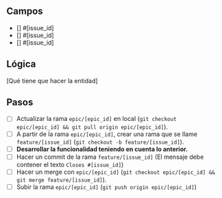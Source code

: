 ## Campos

- [] #[issue_id]
- [] #[issue_id]
- [] #[issue_id]

## Lógica

[Qué tiene que hacer la entidad]

## Pasos

- [ ] Actualizar la rama `epic/[epic_id]` en local (`git checkout epic/[epic_id] && git pull origin epic/[epic_id]`).
- [ ] A partir de la rama `epic/[epic_id]`, crear una rama que se llame `feature/[issue_id]` (`git checkout -b feature/[issue_id]`).
- [ ] **Desarrollar la funcionalidad teniendo en cuenta lo anterior.**
- [ ] Hacer un commit de la rama `feature/[issue_id]` (El mensaje debe contener el texto `Closes #[issue_id]`)
- [ ] Hacer un merge con `epic/[epic_id]` (`git checkout epic/[epic_id] && git merge feature/[issue_id]`).
- [ ] Subir la rama `epic/[epic_id]` (`git push origin epic/[epic_id]`)
